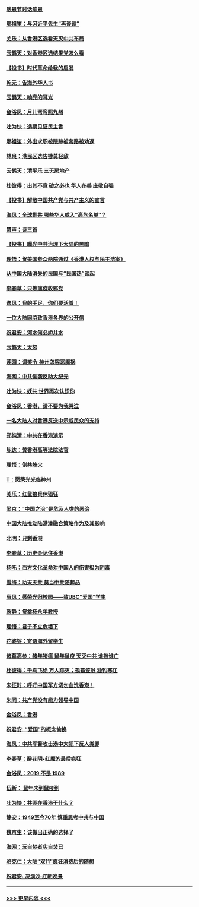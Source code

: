 #### [感恩节时话感恩](../pages/nsc993/n11687568.md?t=11290122) 
#### [廖祖笙：与习近平先生“再谈谈”](../pages/nsc993/n11687005.md?t=11290122) 
#### [关乐：从香港区选看天灭中共布局](../pages/nsc993/n11686647.md?t=11290122) 
#### [云鹤天：对香港区选结果党怎么看](../pages/nsc993/n11686216.md?t=11290122) 
#### [【投书】时代革命给我的启发](../pages/nsc993/n11684287.md?t=11290122) 
#### [乾元：告海外华人书](../pages/nsc993/n11684044.md?t=11290122) 
#### [云鹤天：响亮的耳光](../pages/nsc993/n11684254.md?t=11290122) 
#### [金浴凤：月儿弯弯照九州](../pages/nsc993/n11684231.md?t=11290122) 
#### [吐为快：选票见证民主香](../pages/nsc993/n11684206.md?t=11290122) 
#### [廖祖笙：外出求职被跟踪被套路被劝返](../pages/nsc993/n11683874.md?t=11290122) 
#### [林泉：港民区选告捷莫轻敌](../pages/nsc993/n11683930.md?t=11290122) 
#### [云鹤天：清平乐 三无房地产](../pages/nsc993/n11681521.md?t=11290122) 
#### [杜彼得：出其不意 破之必也 华人在美 庄敬自强](../pages/nsc993/n11679554.md?t=11290122) 
#### [【投书】解散中国共产党与共产主义的宣言](../pages/nsc993/n11679177.md?t=11290122) 
#### [海风：全球剿共 哪些华人或入“高危名单”？](../pages/nsc993/n11678617.md?t=11290122) 
#### [慧声：诗三首](../pages/nsc993/n11678848.md?t=11290122) 
#### [【投书】曝光中共治理下大陆的黑暗](../pages/nsc993/n11678674.md?t=11290122) 
#### [理悟：贺美国参众两院通过《香港人权与民主法案》](../pages/nsc993/n11678104.md?t=11290122) 
#### [从中国大陆消失的民国与“民国热”谈起](../pages/nsc993/n11678075.md?t=11290122) 
#### [李春草：只等瘟疫收邪党](../pages/nsc993/n11677308.md?t=11290122) 
#### [逸风：我的手足，你们要活着！](../pages/nsc993/n11676352.md?t=11290122) 
#### [一位大陆同胞致香港各界的公开信](../pages/nsc993/n11675761.md?t=11290122) 
#### [祝君安：河水何必妒井水](../pages/nsc993/n11675746.md?t=11290122) 
#### [云鹤天：天怒](../pages/nsc993/n11675718.md?t=11290122) 
#### [莲园：调笑令‧神州怎容恶魔祸](../pages/nsc993/n11675648.md?t=11290122) 
#### [海网：中共偷袭反助大纪元](../pages/nsc993/n11673515.md?t=11290122) 
#### [吐为快：妖共 世界再次认识你](../pages/nsc993/n11673506.md?t=11290122) 
#### [金浴凤：香港，请不要为我哭泣](../pages/nsc993/n11673248.md?t=11290122) 
#### [一名大陆人对香港反送中示威民众的支持](../pages/nsc993/n11672615.md?t=11290122) 
#### [郑纯清：中共在香港演示](../pages/nsc993/n11670539.md?t=11290122) 
#### [陈达：赞香港高等法院法官](../pages/nsc993/n11669542.md?t=11290122) 
#### [理悟：倒共烽火](../pages/nsc993/n11668844.md?t=11290122) 
#### [T：愿荣光光临神州](../pages/nsc993/n11668421.md?t=11290122) 
#### [关乐：红鼠狼兵休猖狂](../pages/nsc993/n11668378.md?t=11290122) 
#### [梁京：“中国之治”是危及人类的恶治](../pages/nsc993/n11668328.md?t=11290122) 
#### [中国大陆推动陆港澳融合策略作为及其影响](../pages/nsc993/n11668157.md?t=11290122) 
#### [北明：只剩香港](../pages/nsc993/n11668002.md?t=11290122) 
#### [李春草：历史会记住香港](../pages/nsc993/n11667927.md?t=11290122) 
#### [杨吒：西方文化革命对中国人的伤害极为阴毒](../pages/nsc993/n11664521.md?t=11290122) 
#### [雪绮：助天灭共 莫当中共陪葬品](../pages/nsc993/n11662650.md?t=11290122) 
#### [唐风：愿荣光归校园——致UBC“爱国”学生](../pages/nsc993/n11662194.md?t=11290122) 
#### [耿静：祭奠杨永年教授](../pages/nsc993/n11662514.md?t=11290122) 
#### [理悟：君子不立危墙下](../pages/nsc993/n11662172.md?t=11290122) 
#### [花婆娑：寄语海外留学生](../pages/nsc993/n11662121.md?t=11290122) 
#### [诸葛高参：猪年猪瘟 鼠年鼠疫 天灭中共 谁挡谁亡](../pages/nsc993/n11661980.md?t=11290122) 
#### [杜彼得：千鸟飞绝 万人踪灭；孤蓑笠翁 独钓寒江](../pages/nsc993/n11661170.md?t=11290122) 
#### [宋征时：呼吁中国军方切勿血洗香港！](../pages/nsc993/n11415318.md?t=11290122) 
#### [朱同：共产党没有能力领导中国](../pages/nsc993/n11660421.md?t=11290122) 
#### [金浴凤：香港](../pages/nsc993/n11660419.md?t=11290122) 
#### [祝君安: “爱国”的概念偷换](../pages/nsc993/n11659706.md?t=11290122) 
#### [海风：中共军警攻击港中大犯下反人类罪](../pages/nsc993/n11659632.md?t=11290122) 
#### [李春草：醉花阴•红魔的最后疯狂](../pages/nsc993/n11659287.md?t=11290122) 
#### [金浴凤：2019 不是 1989](../pages/nsc993/n11657663.md?t=11290122) 
#### [伍新： 鼠年未到鼠疫到](../pages/nsc993/n11655098.md?t=11290122) 
#### [吐为快：共匪在香港干什么？](../pages/nsc993/n11654891.md?t=11290122) 
#### [静安：1949至今70年 慎重思考中共与中国](../pages/nsc993/n11651244.md?t=11290122) 
#### [魏京生：该做出正确的选择了](../pages/nsc993/n11653084.md?t=11290122) 
#### [海网：玩自焚者实自焚已](../pages/nsc993/n11652423.md?t=11290122) 
#### [骆克仁：大陆“双11”疯狂消费后的随想](../pages/nsc993/n11652305.md?t=11290122) 
#### [祝君安: 浣溪沙·红朝晚景](../pages/nsc993/n11652258.md?t=11290122) 

----
#### [ >>> 更早内容 <<< ](../indexes/nsc993-earlier.md)
